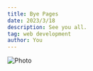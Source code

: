 ```yaml
---
title: Bye Pages
date: 2023/3/18
description: See you all.
tag: web development
author: You
---
```


<Image
  src="/images/photo3.jpg"
  alt="Photo"
  width={1125}
  height={750}
  priority
  className="next-image"
/>